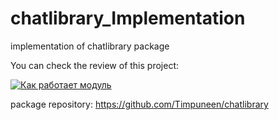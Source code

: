 # chatlibrary_Implementation
implementation of chatlibrary package

You can check the review of this project:

[![Как работает модуль](https://img.youtube.com/vi/VHXdCNOI3x8/0.jpg)](https://youtube.com/shorts/VHXdCNOI3x8)

package repository: https://github.com/Timpuneen/chatlibrary
